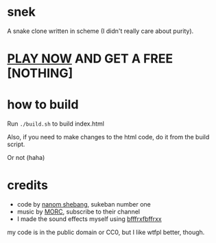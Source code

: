 # snek
A snake clone written in scheme (I didn't really care about purity).

# [PLAY NOW](https://nshebang.github.io/snek) AND GET A FREE [NOTHING]

# how to build
Run `./build.sh` to build index.html

Also, if you need to make changes to the html code, do it from the build script.

Or not (haha)

# credits
* code by [nanom shebang](https://nanom.neocities.org), sukeban number one
* music by [MORC](https://www.youtube.com/@canaldohector), subscribe to
their channel
* I made the sound effects myself using [bfffrxfbffrxx](https://www.bfxr.net/)

my code is in the public domain or CC0, but I like wtfpl better, though.


